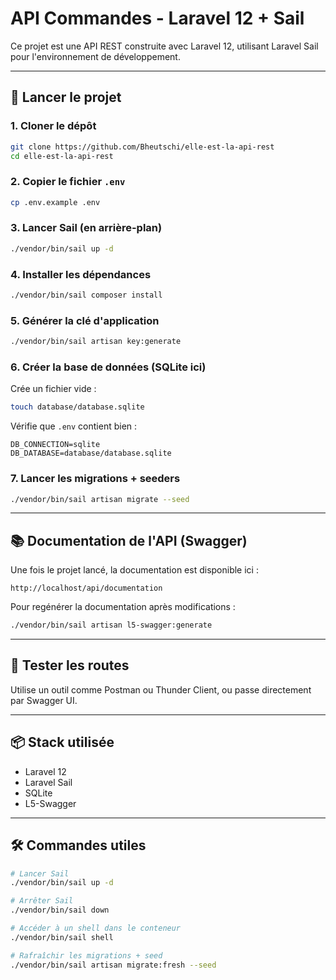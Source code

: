 # API Commandes - Laravel 12 + Sail

Ce projet est une API REST construite avec Laravel 12, utilisant Laravel Sail pour l'environnement de développement.

---

## 🚀 Lancer le projet

### 1. Cloner le dépôt

```bash
git clone https://github.com/Bheutschi/elle-est-la-api-rest
cd elle-est-la-api-rest
```

### 2. Copier le fichier `.env`

```bash
cp .env.example .env
```

### 3. Lancer Sail (en arrière-plan)

```bash
./vendor/bin/sail up -d
```

### 4. Installer les dépendances

```bash
./vendor/bin/sail composer install
```

### 5. Générer la clé d'application

```bash
./vendor/bin/sail artisan key:generate
```

### 6. Créer la base de données (SQLite ici)

Crée un fichier vide :
```bash
touch database/database.sqlite
```

Vérifie que `.env` contient bien :

```env
DB_CONNECTION=sqlite
DB_DATABASE=database/database.sqlite
```

### 7. Lancer les migrations + seeders

```bash
./vendor/bin/sail artisan migrate --seed
```

---

## 📚 Documentation de l'API (Swagger)

Une fois le projet lancé, la documentation est disponible ici :

```
http://localhost/api/documentation
```

Pour regénérer la documentation après modifications :
```bash
./vendor/bin/sail artisan l5-swagger:generate
```

---

## 🧪 Tester les routes

Utilise un outil comme Postman ou Thunder Client, ou passe directement par Swagger UI.

---

## 📦 Stack utilisée

- Laravel 12
- Laravel Sail
- SQLite
- L5-Swagger

---

## 🛠️ Commandes utiles

```bash
# Lancer Sail
./vendor/bin/sail up -d

# Arrêter Sail
./vendor/bin/sail down

# Accéder à un shell dans le conteneur
./vendor/bin/sail shell

# Rafraîchir les migrations + seed
./vendor/bin/sail artisan migrate:fresh --seed
```
